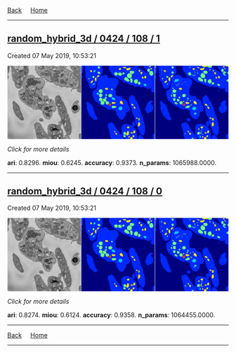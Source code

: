 
[Back](..)&nbsp;&nbsp;&nbsp;&nbsp;&nbsp;[Home](https://leapmanlab.github.io/snapshots)

---

<div class="summary"><a href="1"><h2>random_hybrid_3d / 0424 / 108 / 1</h2></a><p>Created 07 May 2019, 10:53:21
</p><a href="1"><img src="1/media/summary.png" align="center"></a><p>
<i>Click for more details</i>
</p></div>

**ari**: 0.8296. **miou**: 0.6245. **accuracy**: 0.9373. **n_params**: 1065988.0000. 

---

<div class="summary"><a href="0"><h2>random_hybrid_3d / 0424 / 108 / 0</h2></a><p>Created 07 May 2019, 10:53:21
</p><a href="0"><img src="0/media/summary.png" align="center"></a><p>
<i>Click for more details</i>
</p></div>

**ari**: 0.8274. **miou**: 0.6124. **accuracy**: 0.9358. **n_params**: 1064455.0000. 

---

[Back](..)&nbsp;&nbsp;&nbsp;&nbsp;&nbsp;[Home](https://leapmanlab.github.io/snapshots)

---